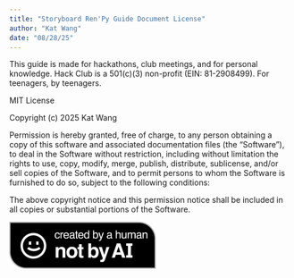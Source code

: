 ```yaml
---
title: "Storyboard Ren'Py Guide Document License"
author: "Kat Wang"
date: "08/28/25" 
---
```

This guide is made for hackathons, club meetings, and for personal knowledge. 
Hack Club is a 501(c)(3) non-profit (EIN: 81-2908499). For teenagers, by teenagers.

MIT License

Copyright (c) 2025 Kat Wang

Permission is hereby granted, free of charge, to any person obtaining a copy of this software and associated documentation files (the “Software”), to deal in the Software without restriction, including without limitation the rights to use, copy, modify, merge, publish, distribute, sublicense, and/or sell copies of the Software, and to permit persons to whom the Software is furnished to do so, subject to the following conditions:

The above copyright notice and this permission notice shall be included in all copies or substantial portions of the Software.

![Not By AI Badge](../assets/notbyai-black-bg.png)